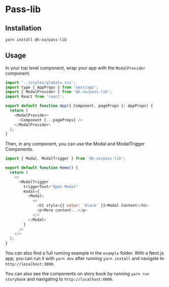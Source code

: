 # Pass-lib

## Installation

```bash
yarn install @k-xo/pass-lib
```

## Usage

In your top level component, wrap your app with the `ModalProvider` component.

```js
import '../styles/globals.css';
import type { AppProps } from 'next/app';
import { ModalProvider } from '@k-xo/pass-lib';
import React from 'react';

export default function App({ Component, pageProps }: AppProps) {
  return (
    <ModalProvider>
      <Component {...pageProps} />
    </ModalProvider>
  );
}
```

Then, in any component, you can use the Modal and ModalTrigger Components.

```js
import { Modal, ModalTrigger } from '@k-xo/pass-lib';

export default function Home() {
  return (
    <>
      <ModalTrigger
        triggerText="Open Modal"
        modal={
          <Modal>
            <>
              <h1 style={{ color: 'black' }}>Modal Content</h1>
              <p>More content...</p>
            </>
          </Modal>
        }
      />
    </>
  );
}
```

You can also find a full running example in the `example` folder. With a Next.js app, you can run it with `yarn dev` after running `yarn install` and navigate to `http://localhost:3000`.

You can also see the components on story book by running `yarn run storybook` and navigating to `http://localhost:6006`.
